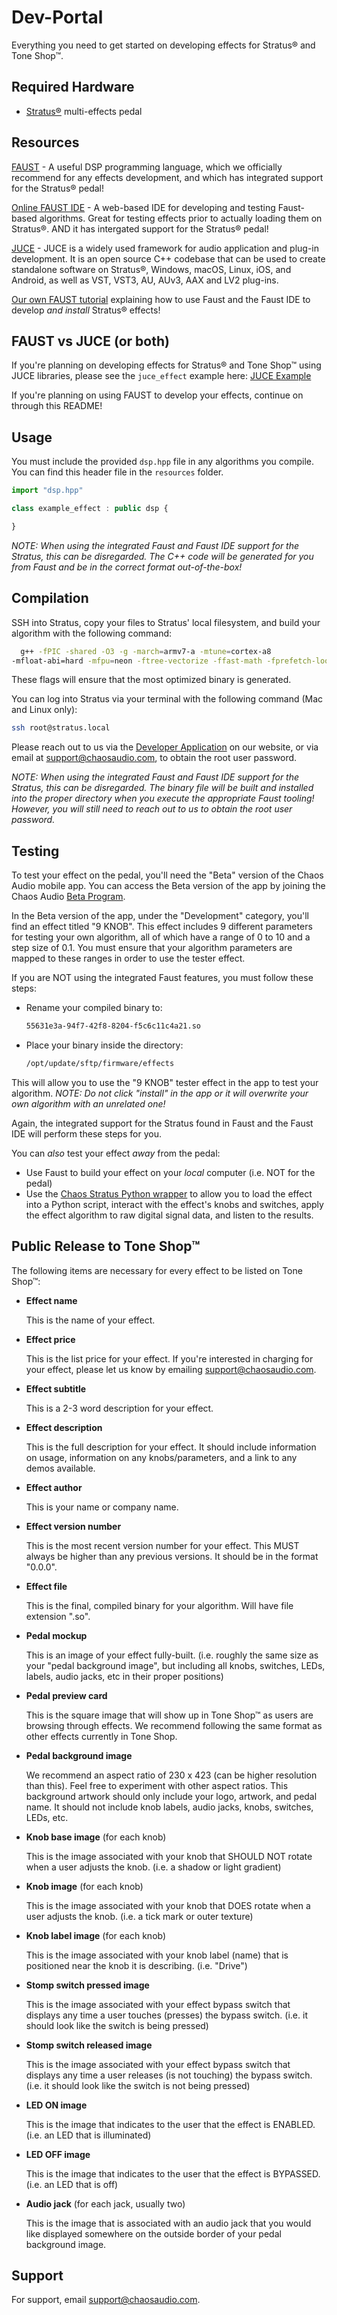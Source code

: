 # Dev-Portal
Everything you need to get started on developing effects for Stratus® and Tone Shop™.


## Required Hardware

- [Stratus®](https://chaosaudio.com/products/stratus) multi-effects pedal


## Resources

[FAUST](https://faust.grame.fr/) - A useful DSP programming language, which we officially recommend for any effects development, and which has integrated support for the Stratus® pedal!

[Online FAUST IDE](https://faustide.grame.fr/) - A web-based IDE for developing and testing Faust-based algorithms. Great for testing effects prior to actually loading them on Stratus®. AND it has intergated support for the Stratus® pedal!

[JUCE](https://juce.com/) - JUCE is a widely used framework for audio application and plug-in development. It is an open source C++ codebase that can be used to create standalone software on Stratus®, Windows, macOS, Linux, iOS, and Android, as well as VST, VST3, AU, AUv3, AAX and LV2 plug-ins.

[Our own FAUST tutorial](https://github.com/chaosaudio/Dev-Portal/wiki/Faust-and-the-Stratus-%E2%80%90-a-basic-tutorial) explaining how to use Faust and the Faust IDE to develop _and install_ Stratus® effects!

## FAUST vs JUCE (or both)

If you're planning on developing effects for Stratus® and Tone Shop™ using JUCE libraries, please see the `juce_effect` example here:
[JUCE Example](https://github.com/chaosaudio/Dev-Portal/tree/main/examples/juce_effect)

If you're planning on using FAUST to develop your effects, continue on through this README!

## Usage

You must include the provided `dsp.hpp` file in any algorithms you compile. You can find this header file in the `resources` folder.

```javascript
import "dsp.hpp"

class example_effect : public dsp {

}
```

*NOTE: When using the integrated Faust and Faust IDE support for the Stratus, this can be disregarded. The C++ code will be generated for you from Faust and be in the correct format out-of-the-box!*

## Compilation

SSH into Stratus, copy your files to Stratus' local filesystem, and build your algorithm with the following command:

```bash
  g++ -fPIC -shared -O3 -g -march=armv7-a -mtune=cortex-a8 
-mfloat-abi=hard -mfpu=neon -ftree-vectorize -ffast-math -fprefetch-loop-arrays -funroll-loops -funsafe-loop-optimizations -fno-finite-math-only "EFFECT_NAME".cpp -o "EFFECT_NAME".so
```

These flags will ensure that the most optimized binary is generated.   

You can log into Stratus via your terminal with the following command (Mac and Linux only):
```bash
ssh root@stratus.local
```

Please reach out to us via the [Developer Application](https://chaosaudio.com/pages/developer-portal) on our website, or via email at support@chaosaudio.com, to obtain the root user password.

*NOTE: When using the integrated Faust and Faust IDE support for the Stratus, this can be disregarded. The binary file will be built and installed into the proper directory when you execute the appropriate Faust tooling! However, you will still need to reach out to us to obtain the root user password.*

## Testing

To test your effect on the pedal, you'll need the "Beta" version of the Chaos Audio mobile app. You can access the Beta version of the app by joining the Chaos Audio [Beta Program](https://chaosaudio.com/pages/beta-program).
 
In the Beta version of the app, under the "Development" category, you'll find an effect titled "9 KNOB". This effect includes 9 different parameters for testing your own algorithm, all of which have a range of 0 to 10 and a step size of 0.1. You must ensure that your algorithm parameters are mapped to these ranges in order to use the tester effect.

If you are NOT using the integrated Faust features, you must follow these steps:

* Rename your compiled binary to:
  ```bash
  55631e3a-94f7-42f8-8204-f5c6c11c4a21.so
  ```

* Place your binary inside the directory:
  ```bash
  /opt/update/sftp/firmware/effects
  ```

This will allow you to use the "9 KNOB" tester effect in the app to test your algorithm. 
*NOTE: Do not click "install" in the app or it will overwrite your own algorithm with an unrelated one!*

Again, the integrated support for the Stratus found in Faust and the Faust IDE will perform these steps for you.

You can _also_ test your effect _away_ from the pedal:

* Use Faust to build your effect on your *local* computer (i.e. NOT for the pedal)
* Use the [Chaos Stratus Python wrapper](https://pypi.org/project/chaos-stratus/) to allow you to load the effect into a Python script, interact with the effect's knobs and switches, apply the effect algorithm to raw digital signal data, and listen to the results.

## Public Release to Tone Shop™

The following items are necessary for every effect to be listed on Tone Shop™:

- **Effect name**
    
    This is the name of your effect.
    
- **Effect price**
    
    This is the list price for your effect. If you're interested in charging for your effect, please let us know by emailing support@chaosaudio.com.
    
- **Effect subtitle**
    
    This is a 2-3 word description for your effect.

- **Effect description**
    
    This is the full description for your effect. It should include information on usage, information on any knobs/parameters, and a link to any demos available.
    
- **Effect author**
    
    This is your name or company name.
        
- **Effect version number**
    
    This is the most recent version number for your effect. This MUST always be higher than any previous versions. It should be in the format "0.0.0".
    
- **Effect file**
    
    This is the final, compiled binary for your algorithm. Will have file extension ".so".
    
- **Pedal mockup**
    
    This is an image of your effect fully-built. (i.e. roughly the same size as your "pedal background image", but including all knobs, switches, LEDs, labels, audio jacks, etc in their proper positions)
    
- **Pedal preview card**
    
    This is the square image that will show up in Tone Shop™ as users are browsing through effects. We recommend following the same format as other effects currently in Tone Shop.
    
- **Pedal background image**
    
    We recommend an aspect ratio of 230 x 423 (can be higher resolution than this). Feel free to experiment with other aspect ratios. This background artwork should only include your logo, artwork, and pedal name. It should not include knob labels, audio jacks, knobs, switches, LEDs, etc.
    
- **Knob base image** (for each knob)
    
    This is the image associated with your knob that SHOULD NOT rotate when a user adjusts the knob. (i.e. a shadow or light gradient)
    
- **Knob image** (for each knob)
    
    This is the image associated with your knob that DOES rotate when a user adjusts the knob. (i.e. a tick mark or outer texture)
    
- **Knob label image** (for each knob)
    
    This is the image associated with your knob label (name) that is positioned near the knob it is describing. (i.e. "Drive")
    
- **Stomp switch pressed image**
    
    This is the image associated with your effect bypass switch that displays any time a user touches (presses) the bypass switch. (i.e. it should look like the switch is being pressed)
    
- **Stomp switch released image**
    
    This is the image associated with your effect bypass switch that displays any time a user releases (is not touching) the bypass switch. (i.e. it should look like the switch is not being pressed)
    
- **LED ON image**
    
    This is the image that indicates to the user that the effect is ENABLED. (i.e. an LED that is illuminated)
    
- **LED OFF image**
    
    This is the image that indicates to the user that the effect is BYPASSED. (i.e. an LED that is off)
    
- **Audio jack** (for each jack, usually two)
    
    This is the image that is associated with an audio jack that you would like displayed somewhere on the outside border of your pedal background image.

## Support

For support, email support@chaosaudio.com.


